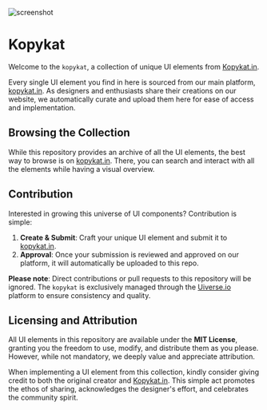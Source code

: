 ![screenshot]([https://github.com/Kopykat-in/Kopykat/blob/main/Readmeimage.png])

# Kopykat

Welcome to the `kopykat`, a collection of unique UI elements from [Kopykat.in](https://kopykat.in/).

Every single UI element you find in here is sourced from our main platform, [kopykat.in](http://kopykat.in/). As designers and enthusiasts share their creations on our website, we automatically curate and upload them here for ease of access and implementation.

## Browsing the Collection

While this repository provides an archive of all the UI elements, the best way to browse is on [kopykat.in](https://kopykat.in/). There, you can search and interact with all the elements while having a visual overview.

## Contribution

Interested in growing this universe of UI components? Contribution is simple:

1. **Create & Submit**: Craft your unique UI element and submit it to [kopykat.in](https://kopykat.in/).
2. **Approval**: Once your submission is reviewed and approved on our platform, it will automatically be uploaded to this repo.

**Please note**: Direct contributions or pull requests to this repository will be ignored. The `kopykat` is exclusively managed through the [Uiverse.io](http://kopykat.in/) platform to ensure consistency and quality.

## Licensing and Attribution

All UI elements in this repository are available under the **MIT License**, granting you the freedom to use, modify, and distribute them as you please. However, while not mandatory, we deeply value and appreciate attribution.

When implementing a UI element from this collection, kindly consider giving credit to both the original creator and [Kopykat.in](https://kopykat.in/). This simple act promotes the ethos of sharing, acknowledges the designer's effort, and celebrates the community spirit.
